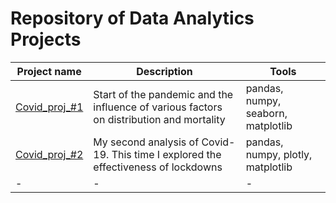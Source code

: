 # Repository of Data Analytics Projects
| Project name | Description | Tools |
|----------|----------|----------|
| [Covid_proj_#1](https://github.com/maratos-cmd/portfolio/tree/main/Covid_proj_%231)    | Start of the pandemic and the influence of various factors on distribution and mortality   | pandas, numpy, seaborn, matplotlib   |
| [Covid_proj_#2](https://github.com/maratos-cmd/portfolio/tree/main/Covid_proj_%232)    | My second analysis of Covid-19. This time I explored the effectiveness of lockdowns   | pandas, numpy, plotly, matplotlib   |
| -    | -   | -   |
